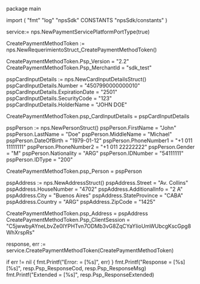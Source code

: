 package main

import (
        "fmt"
        "log"
        "npsSdk"
        CONSTANTS "npsSdk/constants"
)

service:= nps.NewPaymentServicePlatformPortType(true)

CreatePaymentMethodToken := nps.NewRequerimientoStruct_CreatePaymentMethodToken()

CreatePaymentMethodToken.Psp_Version = "2.2"
CreatePaymentMethodToken.Psp_MerchantId = "sdk_test"

pspCardInputDetails := nps.NewCardInputDetailsStruct()
pspCardInputDetails.Number = "4507990000000010"
pspCardInputDetails.ExpirationDate = "2501"
pspCardInputDetails.SecurityCode = "123"
pspCardInputDetails.HolderName = "JOHN DOE"

CreatePaymentMethodToken.psp_CardInputDetails = pspCardInputDetails

pspPerson := nps.NewPersonStruct()
pspPerson.FirstName = "John"
pspPerson.LastName = "Doe"
pspPerson.MiddleName = "Michael"
pspPerson.DateOfBirth = "1979-01-12"
pspPerson.PhoneNumber1 = "+1 011 11111111"
pspPerson.PhoneNumber2 = "+1 011 22222222"
pspPerson.Gender = "M"
pspPerson.Nationality = "ARG"
pspPerson.IDNumber = "54111111"
pspPerson.IDType = "200"

CreatePaymentMethodToken.psp_Person = pspPerson

pspAddress := nps.NewAddressStruct()
pspAddress.Street = "Av. Collins"
pspAddress.HouseNumber = "4702"
pspAddress.AdditionalInfo = "2 A"
pspAddress.City = "Buenos Aires"
pspAddress.StateProvince = "CABA"
pspAddress.Country = "ARG"
pspAddress.ZipCode = "1425"

CreatePaymentMethodToken.psp_Address = pspAddress
CreatePaymentMethodToken.Psp_ClientSession = "C5jwwbyAYneLbvZe0IYPHTvn7ODMb3vG8ZqCYaYIioUmWUbcgKscGpg8WhXrspRs"

response, err := service.CreatePaymentMethodToken(CreatePaymentMethodToken)

if err != nil {
    fmt.Printf("Error: = [%s]", err)
}
fmt.Printf("Response = [%s] [%s]", resp.Psp_ResponseCod, resp.Psp_ResponseMsg)
fmt.Printf("Extended = [%s]", resp.Psp_ResponseExtended)



